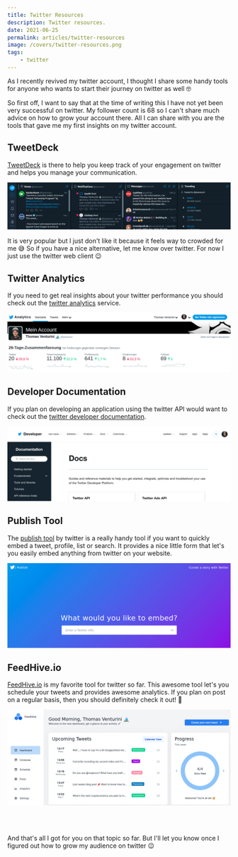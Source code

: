 ```yaml
---
title: Twitter Resources
description: Twitter resources.
date: 2021-06-25
permalink: articles/twitter-resources
image: /covers/twitter-resources.png
tags: 
    - twitter
---
```


As I recently revived my twitter account, I thought I share some handy tools for anyone who wants to start their journey on twitter as well 🤓

<!-- more -->

So first off, I want to say that at the time of writing this I have not yet been very successful on twitter. My follower count is 68 so I can't share much advice on how to grow your account there. All I can share with you are the tools that gave me my first insights on my twitter account.

## TweetDeck

[TweetDeck](https://tweetdeck.twitter.com/) is there to help you keep track of your engagement on twitter and helps you manage your communication.

![TweetDeck](./tweetdeck.png)

It is very popular but I just don't like it because it feels way to crowded for me 😅 So if you have a nice alternative, let me know over twitter. For now I just use the twitter web client 😉 

## Twitter Analytics

If you need to get real insights about your twitter performance you should check out the [twitter analytics](https://analytics.twitter.com/) service.

![Twitter Analytics](./analytics.png)

## Developer Documentation

If you plan on developing an application using the twitter API would want to check out the [twitter developer documentation](https://developer.twitter.com/en/docs).

![Twitter Developer Documentation](./developer-documentation.png)

## Publish Tool

The [publish tool](https://publish.twitter.com/#) by twitter is a really handy tool if you want to quickly embed a tweet, profile, list or search. It provides a nice little form that let's you easily embed anything from twitter on your website.

![Publish Tool](./publish.png)

## FeedHive.io

[FeedHive.io](https://feedhive.io/) is my favorite tool for twitter so far. This awesome tool let's you schedule your tweets and provides awesome analytics. If you plan on post on a regular basis, then you should definitely check it out! 🤩

![FeedHive.io](./feedhive.png)

<br>
<br>

And that's all I got for you on that topic so far. But I'll let you know once I figured out how to grow my audience on twitter 😉